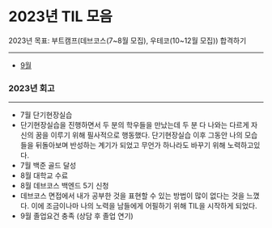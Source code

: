 # 2023년 TIL 모음

2023년 목표: 부트캠프(데브코스(7~8월 모집), 우테코(10~12월 모집)) 합격하기

---
- [9월](09/!9월_TIL_모음.md)




### 2023년 회고

---
* 7월 단기현장실습
* 단기현장실습을 진행하면서 두 분의 학우들을 만났는데 두 분 다 나와는 다르게 자신의 꿈을 이루기 위해 필사적으로 행동했다.
단기현장실습 이후 그동안 나의 모습들을 뒤돌아보며 반성하는 계기가 되었고 무언가 하나라도 바꾸기 위해 노력하고있다.
* 7월 백준 골드 달성
* 8월 대학교 수료
* 8월 데브코스 백엔드 5기 신청
* 데브코스 면접에서 내가 공부한 것을 표현할 수 있는 방법이 많이 없다는 것을 느꼈다. 이에 조금이나마 나의 노력을 남들에게
어필하기 위해 TIL을 시작하게 되었다.
* 9월 졸업요건 충족 (상담 후 졸업 연기)